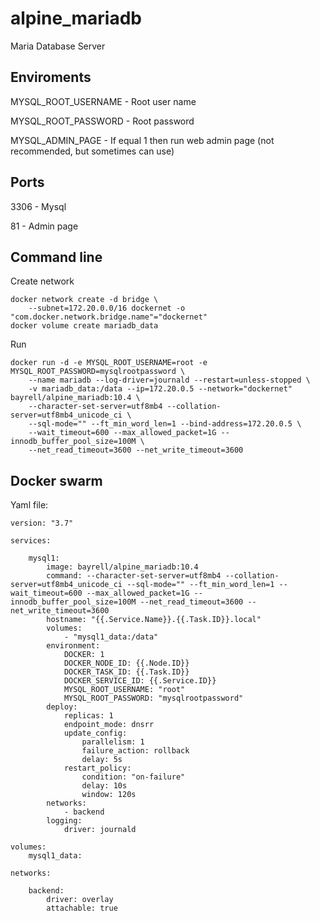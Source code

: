 # alpine_mariadb

Maria Database Server


## Enviroments

MYSQL_ROOT_USERNAME - Root user name

MYSQL_ROOT_PASSWORD - Root password

MYSQL_ADMIN_PAGE - If equal 1 then run web admin page (not recommended, but sometimes can use)

## Ports

3306 - Mysql

81 - Admin page

## Command line

Create network
```
docker network create -d bridge \
	--subnet=172.20.0.0/16 dockernet -o "com.docker.network.bridge.name"="dockernet"
docker volume create mariadb_data
```

Run
```
docker run -d -e MYSQL_ROOT_USERNAME=root -e MYSQL_ROOT_PASSWORD=mysqlrootpassword \
	--name mariadb --log-driver=journald --restart=unless-stopped \
	-v mariadb_data:/data --ip=172.20.0.5 --network="dockernet" bayrell/alpine_mariadb:10.4 \
	--character-set-server=utf8mb4 --collation-server=utf8mb4_unicode_ci \
	--sql-mode="" --ft_min_word_len=1 --bind-address=172.20.0.5 \
	--wait_timeout=600 --max_allowed_packet=1G --innodb_buffer_pool_size=100M \
	--net_read_timeout=3600 --net_write_timeout=3600
```


## Docker swarm

Yaml file:

```
version: "3.7"

services:

    mysql1:
        image: bayrell/alpine_mariadb:10.4
        command: --character-set-server=utf8mb4 --collation-server=utf8mb4_unicode_ci --sql-mode="" --ft_min_word_len=1 --wait_timeout=600 --max_allowed_packet=1G --innodb_buffer_pool_size=100M --net_read_timeout=3600 --net_write_timeout=3600
        hostname: "{{.Service.Name}}.{{.Task.ID}}.local"
        volumes:
            - "mysql1_data:/data"
        environment:
			DOCKER: 1
			DOCKER_NODE_ID: {{.Node.ID}}
			DOCKER_TASK_ID: {{.Task.ID}}
			DOCKER_SERVICE_ID: {{.Service.ID}}
			MYSQL_ROOT_USERNAME: "root"
			MYSQL_ROOT_PASSWORD: "mysqlrootpassword"
        deploy:
            replicas: 1
            endpoint_mode: dnsrr
            update_config:
                parallelism: 1
                failure_action: rollback
                delay: 5s
            restart_policy:
                condition: "on-failure"
                delay: 10s
                window: 120s
        networks:
            - backend
        logging:
            driver: journald

volumes:
    mysql1_data:

networks:

    backend:
        driver: overlay
        attachable: true

```
